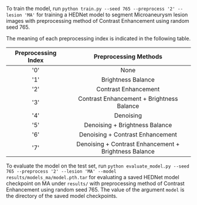 To train the model, run ```python train.py --seed 765 --preprocess '2' --lesion 'MA'``` for training a HEDNet model to segment Microaneurysm lesion images with preprocessing method of Contrast Enhancement using random seed 765.

The meaning of each preprocessing index is indicated in the following table.

| Preprocessing Index | Preprocessing Methods |
| :---: | :---: |
| '0' | None |
| '1' | Brightness Balance |
| '2' | Contrast Enhancement |
| '3' | Contrast Enhancement + Brightness Balance |
| '4' | Denoising |
| '5' | Denoising + Brightness Balance |
| '6' | Denoising + Contrast Enhancement |
| '7' | Denoising + Contrast Enhancement + Brightness Balance |

To evaluate the model on the test set, run ```python evaluate_model.py --seed 765 --preprocess '2' --lesion 'MA' --model results/models_ma/model.pth.tar``` for evaluating a saved HEDNet model checkpoint on MA under ```results/``` with preprocessing method of Contrast Enhancement using random seed 765. The value of the argument `model` is the directory of the saved model checkpoints.
